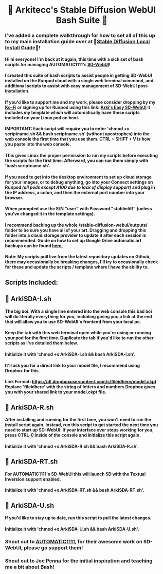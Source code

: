 # <h1 align="center">📔 Arkitecc's Stable Diffusion WebUI Bash Suite 📔</h1>

### I've added a complete walkthrough for how to set all of this up to my main installation guide over at 📔[Stable Diffusion Local Install Guide](https://docs.google.com/document/d/1owAMJGe56sbocCdrv7IO8fM6I4NLqxZ2bJgfI7EsYAw/edit#heading=h.lol8qgvyhlg2)📔!

#### Hi hi everyone! I'm back at it again, this time with a sick set of bash scripts for managing AUTOMATIC1111's [SD-WebUI](https://github.com/AUTOMATIC1111/stable-diffusion-webui)! 

#### I created this suite of bash scripts to assist people in getting SD-WebUI installed on the Runpod cloud with a single web terminal command, and additional scripts to assist with easy management of SD-WebUI post-installation.

#### If you'd like to support me and my work, please consider dropping by my [Ko-Fi](https://ko-fi.com/arkitecc) or signing up for Runpod using this link: [Arki's Easy SD-WebUI](https://runpod.io/gsc?template=2zlpsxev91&ref=borq1onw)  it includes my template which will automatically have these scripts included on your Linux pod on boot.

#### IMPORTANT: Each script will require you to enter 'chmod +x scriptname.sh && bash scriptname.sh' (without apostrophes) into the web console the first time that you use them. CTRL + SHIFT + V is how you paste into the web console. 

#### This gives Linux the proper permission to run my scripts before executing the scripts for the first time. Afterward, you can run them simply with 'bash scriptname.sh'.

#### If you need to get into the desktop environment to set up cloud storage for your images, or to debug anything, go into your Connect settings on Runpod _(all pods except A100 due to lack of display support)_ and plug in the IP address, a colon, and then the external port number into your browser. 

#### When prompted use the S/N "user" with Password "stablediff" (unless you've changed it in the template settings).

#### I recommend backing up the whole /stable-diffusion-webui/outputs/ folder to be sure you have all of your art. Dragging and dropping this folder into a cloud storage provider to update it after each session is recommended. Guide on how to set up Google Drive automatic art backups can be found [here.](https://docs.google.com/document/d/1wXrFKPq5wi4fK7y7Ww7ALf2yj1cVmJLbROO0b_u6y9A/edit)

#### Note: My scripts pull live from the latest repository updates on Github, there may occasionally be breaking changes, I’ll try to occasionally check for these and update the scripts / template where I have the ability to.  

## Scripts Included: 

## 📔 ArkiSDA-I.sh

#### The big boi. With a single line entered into the web console this bad boi will do literally everything for you, including giving you a link at the end that will allow you to use SD-WebUI's frontend from your local pc. 

#### Keep the tab with this web terminal open while you're using or running your pod for the first time. Duplicate the tab if you'd like to run the other scripts as I've detailed them below.

#### Initialize it with 'chmod +x ArkiSDA-I.sh && bash ArkiSDA-I.sh'. 

#### It'll ask you for a direct link to your model file, I recommend using Dropbox for this. 

#### Link Format: https://dl.dropboxusercontent.com/s/fileidhere/model.ckpt Replace 'fileidhere' with the string of letters and numbers Dropbox gives you with your shared link to your model.ckpt file.  


## 📔 ArkiSDA-R.sh

#### After installing and running for the first time, you won't need to run the install script again. Instead, run this script to get started the next time you need to start up SD-WebUI. If your interface ever stops working for you, press CTRL-C inside of the console and initialize this script again. 

#### Initialize it with 'chmod +x ArkiSDA-R.sh && bash ArkiSDA-R.sh'.

## 📔 ArkiSDA-RT.sh 

#### For AUTOMATIC1111's SD-WebUI this will launch SD with the Textual Inversion support enabled. 

#### Initialize it with 'chmod +x ArkiSDA-RT.sh && bash ArkiSDA-RT.sh'.

## 📔 ArkiSDA-U.sh

#### If you'd like to stay up to date, run this script to pull the latest changes.

#### Initialize it with 'chmod +x ArkiSDA-U.sh && bash ArkiSDA-U.sh'. 

### Shout out to [AUTOMATIC1111](https://github.com/AUTOMATIC1111), for their awesome work on SD-WebUI, please go support them! 

### Shout out to [Joe Penna](https://twitter.com/MysteryGuitarM) for the initial inspiration and teaching me a bit about Bash!
